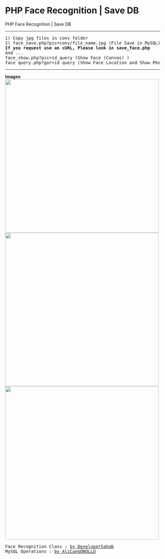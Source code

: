 # PHP Face Recognition | Save DB
PHP Face Recognition | Save DB
<hr></hr>
<pre>
1) Copy jpg files in conv folder
2) face_save.php?pic=conv/file_name.jpg (File Save in MySQL) (Firstly Step :) )
<b>If you request use an cURL, Please look in save_face.php</b>
And ...
face_show.php?pic=id_query (Show Face (Canvas) )
face_query.php?gor=id_query (Show Face Location and Show Photo (Not Canvas) )
</pre>
<hr></hr>
<b> Images </b>
<img src="https://alicangonullu.github.io/ali-php-face-save-db/delete_this/pic1.png" widht="500" height="500">
<br>
<img src="https://alicangonullu.github.io/ali-php-face-save-db/delete_this/pic2.png" widht="500" height="500">
<br>
<img src="https://alicangonullu.github.io/ali-php-face-save-db/delete_this/pic3.png" widht="500" height="500">
<br>
<pre>
Face Recognition Class : <a href="https://github.com/developersahab/face-recognition">by DeveloperSahab</a>
MySQL Operations : <a href="https://github.com/alicangonullu/ali-php-face-save-db">by AliCanGÖNÜLLÜ</a>
</pre>
